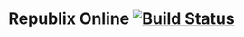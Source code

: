 Republix Online [![Build Status](https://travis-ci.org/teozkr/republix-online.png?branch=master)](https://travis-ci.org/teozkr/republix-online)
===============